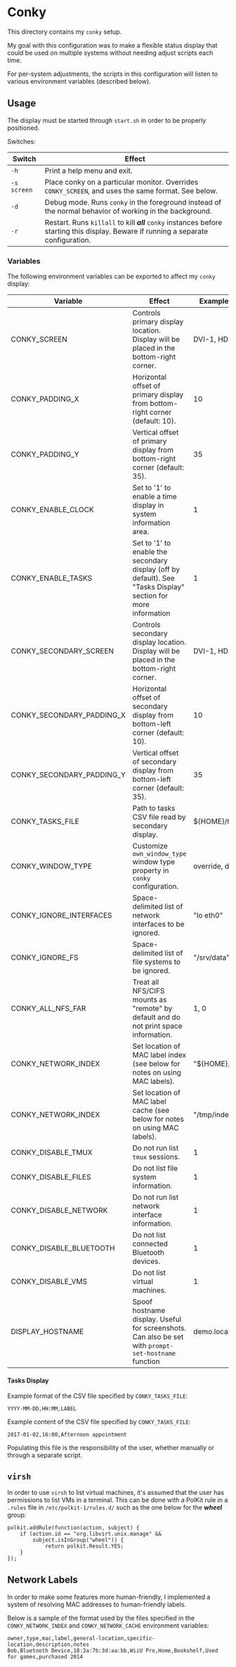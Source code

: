 
# Conky

This directory contains my `conky` setup.

My goal with this configuration was to make a flexible status display
  that could be used on multiple systems without needing adjust scripts
  each time.
  
For per-system adjustments, the scripts in this configuration
  will listen to various environment variables (described below).

## Usage 

The display must be started through `start.sh` in order
  to be properly positioned.

Switches:

| **Switch**  | **Effect**                                                                                                                            |
|-------------|---------------------------------------------------------------------------------------------------------------------------------------|
| `-h`        | Print a help menu and exit.                                                                                                           |
| `-s screen` | Place conky on a particular  monitor. Overrides `CONKY_SCREEN`, and uses the same format. See below.                                  |
| `-d`        | Debug mode. Runs `conky` in the foreground instead of the normal behavior of working in the background.                               |
| `-r`        | Restart. Runs `killall` to kill ***all*** `conky` instances before starting this display. Beware if running a separate configuration. |

### Variables

The following environment variables can be exported to affect my `conky` display:

| Variable                  | Effect                                                                                                        | Example Value(s)    |
|---------------------------|---------------------------------------------------------------------------------------------------------------|---------------------|
| CONKY_SCREEN              | Controls primary display location. Display will be placed in the bottom-right corner.                         | DVI-1, HDMI-0       |
| CONKY_PADDING_X           | Horizontal offset of primary display from bottom-right corner (default: 10).                                  | 10                  |
| CONKY_PADDING_Y           | Vertical offset of primary display from bottom-right corner (default: 35).                                    | 35                  |
| CONKY_ENABLE_CLOCK        | Set to '1' to enable a time display in system information area.                                               | 1                   |
| CONKY_ENABLE_TASKS        | Set to '1' to enable the secondary display (off by default). See "Tasks Display" section for more information | 1                   |
| CONKY_SECONDARY_SCREEN    | Controls secondary display location. Display will be placed in the bottom-right corner.                       | DVI-1, HDMI-0       |
| CONKY_SECONDARY_PADDING_X | Horizontal offset of secondary display from bottom-left corner (default: 10).                                 | 10                  |
| CONKY_SECONDARY_PADDING_Y | Vertical offset of secondary display from bottom-left corner (default: 35).                                   | 35                  |
| CONKY_TASKS_FILE          | Path to tasks CSV file read by secondary display.                                                             | ${HOME}/tasks.csv   |
| CONKY_WINDOW_TYPE         | Customize `own_window_type` window type property in `conky` configuration.                                    | override, dock      |
| CONKY_IGNORE_INTERFACES   | Space-delimited list of network interfaces to be ignored.                                                     | "lo eth0"           |
| CONKY_IGNORE_FS           | Space-delimited list of file systems to be ignored.                                                           | "/srv/data"         |
| CONKY_ALL_NFS_FAR         | Treat all NFS/CIFS mounts as "remote" by default and do not print space information.                          | 1, 0                |
| CONKY_NETWORK_INDEX       | Set location of MAC label index (see below for notes on using MAC labels).                                    | "${HOME}/index.csv" |
| CONKY_NETWORK_INDEX       | Set location of MAC label cache (see below for notes on using MAC labels).                                    | "/tmp/index.csv"    |
| CONKY_DISABLE_TMUX        | Do not run list `tmux` sessions.                                                                              | 1                   |
| CONKY_DISABLE_FILES       | Do not list file system information.                                                                          | 1                   |
| CONKY_DISABLE_NETWORK     | Do not run list network interface information.                                                                | 1                   |
| CONKY_DISABLE_BLUETOOTH   | Do not list connected Bluetooth devices.                                                                      | 1                   |
| CONKY_DISABLE_VMS         | Do not list virtual machines.                                                                                 | 1                   |
| DISPLAY_HOSTNAME          | Spoof hostname display. Useful for screenshots. Can also be set with `prompt-set-hostname` function           | demo.localdomain    |

#### Tasks Display

Example format of the CSV file specified by `CONKY_TASKS_FILE`:

    YYYY-MM-DD,HH:MM,LABEL

Example content of the CSV file specified by `CONKY_TASKS_FILE`:

    2017-01-02,16:00,Afternoon appointment

Populating this file is the responsibility of the user,
    whether manually or through a separate script.

## `virsh`

In order to use `virsh` to list virtual machines, it's assumed that the user
    has permissions to list VMs in a terminal. This can be done with a PolKit rule
    in a `.rules` file in `/etc/polkit-1/rules.d/` such as the one below for the ***wheel*** group:

    polkit.addRule(function(action, subject) {
        if (action.id == "org.libvirt.unix.manage" &&
            subject.isInGroup("wheel")) {
                return polkit.Result.YES;
        }
    });

## Network Labels

In order to make some features more human-friendly, I implemented
  a system of resolving MAC addresses to human-friendly labels.

Below is a sample of the format used by the files specified in the
  `CONKY_NETWORK_INDEX` and `CONKY_NETWORK_CACHE` environment variables:

    owner,type,mac,label,general-location,specific-location,description,notes
    Bob,Bluetooth Device,18:2a:7b:3d:aa:bb,WiiU Pro,Home,Bookshelf,Used for games,purchased 2014

